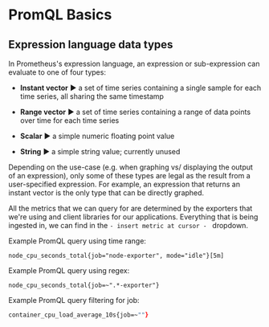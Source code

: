 # PromQL Basics

## Expression language data types

In Prometheus's expression language, an expression or sub-expression can evaluate to one of four types:

* **Instant vector** ▶︎ a set of time series containing a single sample for each time series, all sharing the same timestamp

* **Range vector** ▶︎ a set of time series containing a range of data points over time for each time series

* **Scalar** ▶︎ a simple numeric floating point value

* **String** ▶︎ a simple string value; currently unused

Depending on the use-case (e.g. when graphing vs/ displaying the output of an expression), only some of these types are legal as the result from a user-specified expression. For example, an expression that returns an instant vector is the only type that can be directly graphed.

All the metrics that we can query for are determined by the exporters that we're using and client libraries for our applications. Everything that is being ingested in, we can find in the `- insert metric at cursor - ` dropdown.

Example PromQL query using time range:

```
node_cpu_seconds_total{job="node-exporter", mode="idle"}[5m]
```

Example PromQL query using regex:

```
node_cpu_seconds_total{job=~".*-exporter"}
```

Example PromQL query filtering for job:

```zsh
container_cpu_load_average_10s{job=~""}
```